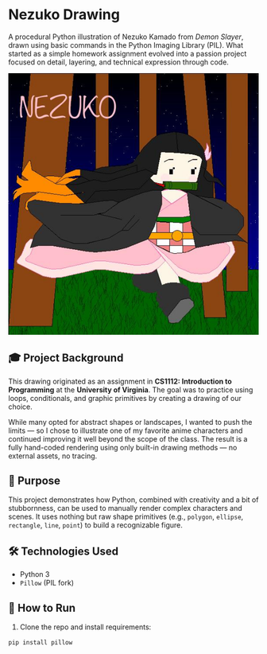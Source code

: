 # Nezuko Drawing

A procedural Python illustration of Nezuko Kamado from *Demon Slayer*, drawn using basic commands in the Python Imaging Library (PIL). What started as a simple homework assignment evolved into a passion project focused on detail, layering, and technical expression through code.

![Nezuko Drawing Preview](./myart.jpg)

## 🎓 Project Background

This drawing originated as an assignment in **CS1112: Introduction to Programming** at the **University of Virginia**. The goal was to practice using loops, conditionals, and graphic primitives by creating a drawing of our choice.

While many opted for abstract shapes or landscapes, I wanted to push the limits — so I chose to illustrate one of my favorite anime characters and continued improving it well beyond the scope of the class. The result is a fully hand-coded rendering using only built-in drawing methods — no external assets, no tracing.

## 🎯 Purpose

This project demonstrates how Python, combined with creativity and a bit of stubbornness, can be used to manually render complex characters and scenes. It uses nothing but raw shape primitives (e.g., `polygon`, `ellipse`, `rectangle`, `line`, `point`) to build a recognizable figure.

## 🛠️ Technologies Used

- Python 3
- `Pillow` (PIL fork)

## 🚀 How to Run

1. Clone the repo and install requirements:
```bash
pip install pillow

